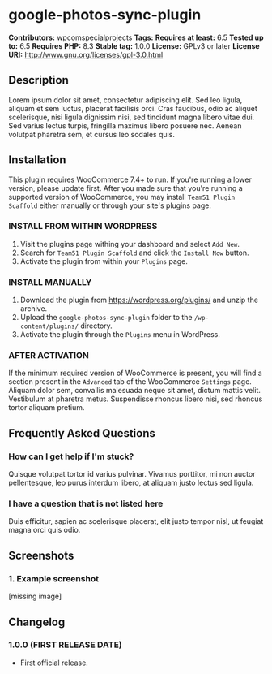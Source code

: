 # google-photos-sync-plugin

**Contributors:** wpcomspecialprojects
**Tags:**
**Requires at least:** 6.5
**Tested up to:** 6.5
**Requires PHP:** 8.3
**Stable tag:** 1.0.0
**License:** GPLv3 or later
**License URI:** http://www.gnu.org/licenses/gpl-3.0.html



## Description

Lorem ipsum dolor sit amet, consectetur adipiscing elit. Sed leo ligula, aliquam et sem luctus, placerat facilisis orci. Cras faucibus, odio ac aliquet scelerisque, nisi ligula dignissim nisi, sed tincidunt magna libero vitae dui. Sed varius lectus turpis, fringilla maximus libero posuere nec. Aenean volutpat pharetra sem, et cursus leo sodales quis.

## Installation

This plugin requires WooCommerce 7.4+ to run. If you're running a lower version, please update first. After you made sure that you're running a supported version of WooCommerce, you may install `Team51 Plugin Scaffold` either manually or through your site's plugins page.

### INSTALL FROM WITHIN WORDPRESS

1. Visit the plugins page withing your dashboard and select `Add New`.
1. Search for `Team51 Plugin Scaffold` and click the `Install Now` button.
1. Activate the plugin from within your `Plugins` page.

### INSTALL MANUALLY

1. Download the plugin from https://wordpress.org/plugins/ and unzip the archive.
1. Upload the `google-photos-sync-plugin` folder to the `/wp-content/plugins/` directory.
1. Activate the plugin through the `Plugins` menu in WordPress.

### AFTER ACTIVATION

If the minimum required version of WooCommerce is present, you will find a section present in the `Advanced` tab of the WooCommerce `Settings` page. Aliquam dolor sem, convallis malesuada neque sit amet, dictum mattis velit. Vestibulum at pharetra metus. Suspendisse rhoncus libero nisi, sed rhoncus tortor aliquam pretium.

## Frequently Asked Questions

### How can I get help if I'm stuck?

Quisque volutpat tortor id varius pulvinar. Vivamus porttitor, mi non auctor pellentesque, leo purus interdum libero, at aliquam justo lectus sed ligula.

### I have a question that is not listed here

Duis efficitur, sapien ac scelerisque placerat, elit justo tempor nisl, ut feugiat magna orci quis odio.

## Screenshots

### 1. Example screenshot

[missing image]

## Changelog

### 1.0.0 (FIRST RELEASE DATE)

* First official release.
